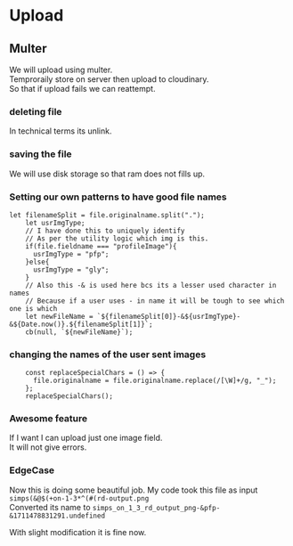 # Upload

## Multer

We will upload using multer.  
Temproraily store on server then upload to cloudinary.  
So that if upload fails we can reattempt.

### deleting file

In technical terms its unlink.

### saving the file

We will use disk storage so that ram does not fills up.

### Setting our own patterns to have good file names

```JS
let filenameSplit = file.originalname.split(".");
    let usrImgType;
    // I have done this to uniquely identify
    // As per the utility logic which img is this.
    if(file.fieldname === "profileImage"){
      usrImgType = "pfp";
    }else{
      usrImgType = "gly";
    }
    // Also this -& is used here bcs its a lesser used character in names
    // Because if a user uses - in name it will be tough to see which one is which
    let newFileName = `${filenameSplit[0]}-&${usrImgType}-&${Date.now()}.${filenameSplit[1]}`;
    cb(null, `${newFileName}`);
```

### changing the names of the user sent images

```JS
    const replaceSpecialChars = () => {
      file.originalname = file.originalname.replace(/[\W]+/g, "_");
    };
    replaceSpecialChars();
```

### Awesome feature

If I want I can upload just one image field.  
It will not give errors.  

### EdgeCase

Now this is doing some beautiful job.
My code took this file as input `simps(&@$(+on-1-3*^(#(rd-output.png`  
Converted its name to `simps_on_1_3_rd_output_png-&pfp-&1711478831291.undefined`

With slight modification it is fine now.

```JS

```

